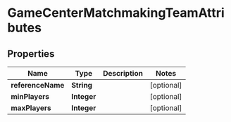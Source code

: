 

# GameCenterMatchmakingTeamAttributes


## Properties

| Name | Type | Description | Notes |
|------------ | ------------- | ------------- | -------------|
|**referenceName** | **String** |  |  [optional] |
|**minPlayers** | **Integer** |  |  [optional] |
|**maxPlayers** | **Integer** |  |  [optional] |



